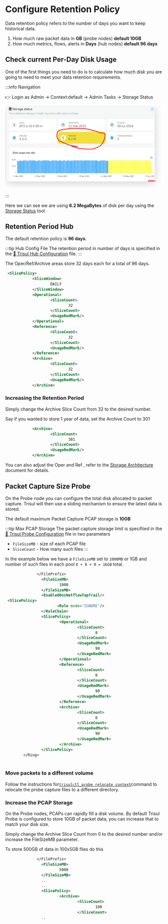 # Configure Retention Policy

Data retention policy refers to the number of days you want to keep historical data. 

1. How much raw packet data in **GB** (probe nodes)  **default 10GB**
2. How much metrics, flows, alerts in **Days** (hub nodes) **default 96 days**


## Check current Per-Day Disk Usage 

One of the first things you need to do is to calculate how much disk you are going to need to meet your data retention requirements.


:::info Navigation

:point_right: Login as Admin &rarr; Context:default &rarr; Admin Tasks &rarr; Storage Status

![per day storage](images/storage_per_day.png)

:::

Here we can see  we are using **6.2 MegaBytes** of disk per day using the [Storage Status](/docs/ag/webadmin/storage_status) tool

  

## Retention Period Hub 

 
The default retention policy is **96 days**. 

:::tip Hub Config File
The retention period in number of days is specified in the [:memo: Trisul Hub Configuration](/docs/ref/trisulhubconfig) file. 
:::


The Oper/Ref/Archive areas store 32 days each for a total of 96 days. 

```xml {7,13,19}
 <SlicePolicy>
            <SliceWindow>
                    DAILY
            </SliceWindow>
            <Operational>
                    <SliceCount>
                            32
                    </SliceCount>
                    <UsageRedMark/>
            </Operational>
            <Reference>
                    <SliceCount>
                            32
                    </SliceCount>
                    <UsageRedMark/>
            </Reference>
            <Archive>
                    <SliceCount>
                            32
                    </SliceCount>
                    <UsageRedMark/>
            </Archive>
```



### Increasing the Retention Period

Simply change the Archive Slice Count from 32 to the desired number.  

Say if you wanted to store 1 year of data, set the Archive Count to 301 

```xml {3}
            <Archive>
                    <SliceCount>
                            301
                    </SliceCount>
                    <UsageRedMark/>
            </Archive>
```

You can also adjust the Oper and Ref , refer to the [Storage Architecture](/docs/ag/domain/storage_arch) document for details.

## Packet Capture Size Probe 

On the Probe node you can configure the total disk allocated to packet capture.  Trisul will then use a sliding mechanism to ensure the latest data is stored.


The default maximum Packet Capture PCAP storage is **10GB**


:::tip Max PCAP Storage 
The packet capture storage limit is specifiied in the [:memo: Trisul Probe Configuration](/docs/ref/trisulconfig) file in two parameters

- `FileSizeMB` - size of each PCAP file 
- `SliceCount` - How many such files 
:::


In the example below we have a `FileSizeMB` set to  `1000MB` or 1GB and number of such files in each pool `8 + 8 + 0 = 16GB` total. 

```xml {3,12,20,28}
              </FilePrefix>
                <FileSizeMB>
                        1000
                </FileSizeMB>
                <EnableDDosNetflowTapTrail/>
 <SlicePolicy>
                       <Rule mode="IGNORE"/>
                </RuleChain>
                <SlicePolicy>
                        <Operational>
                                <SliceCount>
                                        8
                                </SliceCount>
                                <UsageRedMark>
                                        90
                                </UsageRedMark>
                        </Operational>
                        <Reference>
                                <SliceCount>
                                        8
                                </SliceCount>
                                <UsageRedMark>
                                        90
                                </UsageRedMark>
                        </Reference>
                        <Archive>
                                <SliceCount>
                                        0
                                </SliceCount>
                                <UsageRedMark>
                                        90
                                </UsageRedMark>
                        </Archive>
                </SlicePolicy>
        </Ring>



```




### Move packets to a different volume

Follow the instructions for[`trisulctl_probe relocate context`](/docs/ag/basictasks/reloc)command to relocate the probe capture files to a different directory.

### Increase the PCAP Storage

On the Probe nodes, PCAPs can rapidly fill a disk volume. By default Trisul Probe is configured to store 10GB of packet data, you can increase that to match your disk size.



Simply change the Archive Slice Count from 0 to the desired number and/or increase the FileSizeMB parameter.


To store 500GB of data in 100x5GB files do this 

```xml {3,10}
              </FilePrefix>
                <FileSizeMB>
                        5000
                </FileSizeMB>
                ..
                ..
                <SlicePolicy>
                        <Archive>
                                <SliceCount>
                                        100
                                </SliceCount>
                ..

```

